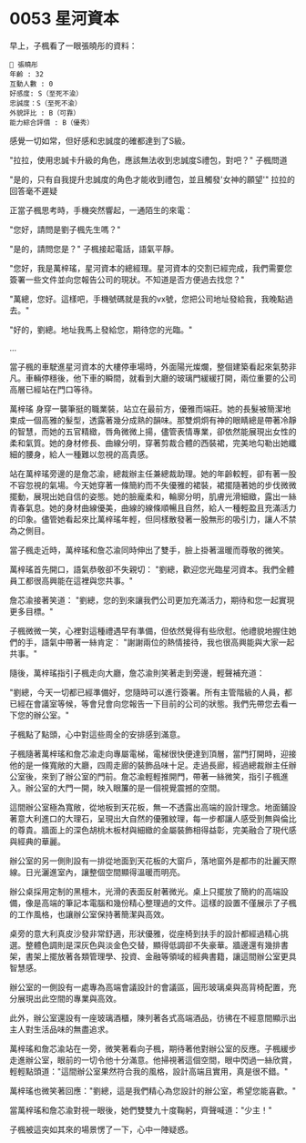 # 0053 星河資本

早上，子楓看了一眼張曉彤的資料：

```
📰 張曉彤
年齡 : 32
互動人數 : 0
好感度: S（至死不渝）
忠誠度：S（至死不渝）
外貌評比 : B（可靠）
能力綜合評價 : B（優秀）
```

感覺一切如常，但好感和忠誠度的確都達到了S級。

"拉拉，使用忠誠卡升級的角色，應該無法收到忠誠度S禮包，對吧？"
子楓問道

"是的，只有自我提升忠誠度的角色才能收到禮包，並且觸發'女神的願望'" 拉拉的回答毫不遲疑

正當子楓思考時，手機突然響起，一通陌生的來電：

"您好，請問是劉子楓先生嗎？"

"是的，請問您是？"
子楓接起電話，語氣平靜。

"您好，我是萬梓瑤，星河資本的總經理。星河資本的交割已經完成，我們需要您簽署一些文件並向您報告公司的現狀。不知道是否方便過去找您？"

"萬總，您好。這樣吧，手機號碼就是我的vx號，您把公司地址發給我，我晚點過去。"

"好的，劉總。地址我馬上發給您，期待您的光臨。"

…

當子楓的車駛進星河資本的大樓停車場時，外面陽光燦爛，整個建築看起來氣勢非凡。車輛停穩後，他下車的瞬間，就看到大廳的玻璃門緩緩打開，兩位重要的公司高層已經站在門口等待。

萬梓瑤
身穿一襲筆挺的職業裝，站立在最前方，優雅而端莊。她的長髮被簡潔地束成一個高雅的髮型，透露著幾分成熟的韻味。那雙炯炯有神的眼睛總是帶著冷靜的智慧，而她的五官精緻，唇角微微上揚，儘管表情專業，卻依然能展現出女性的柔和氣質。她的身材修長、曲線分明，穿著剪裁合體的西裝裙，完美地勾勒出她纖細的腰身，給人一種難以忽視的高貴感。

站在萬梓瑤旁邊的是詹芯渝，總裁辦主任兼總裁助理。她的年齡較輕，卻有著一股不容忽視的氣場。今天她穿著一條簡約而不失優雅的裙裝，裙擺隨著她的步伐微微擺動，展現出她自信的姿態。她的臉龐柔和，輪廓分明，肌膚光滑細緻，露出一絲青春氣息。她的身材曲線優美，曲線的線條順暢且自然，給人一種輕盈且充滿活力的印象。儘管她看起來比萬梓瑤年輕，但同樣散發著一股無形的吸引力，讓人不禁為之側目。

當子楓走近時，萬梓瑤和詹芯渝同時伸出了雙手，臉上掛著溫暖而尊敬的微笑。

萬梓瑤首先開口，語氣恭敬卻不失親切：
"劉總，歡迎您光臨星河資本。我們全體員工都很高興能在這裡與您共事。"

詹芯渝接著笑道：
"劉總，您的到來讓我們公司更加充滿活力，期待和您一起實現更多目標。"

子楓微微一笑，心裡對這種禮遇早有準備，但依然覺得有些欣慰。他禮貌地握住她們的手，語氣中帶著一絲肯定：
"謝謝兩位的熱情接待，我也很高興能與大家一起共事。"

隨後，萬梓瑤指引子楓走向大廳，詹芯渝則笑著走到旁邊，輕聲補充道：

"劉總，今天一切都已經準備好，您隨時可以進行簽署。所有主管階級的人員，都已經在會議室等候，等會兒會向您報告一下目前的公司的狀態。我們先帶您去看一下您的辦公室。"

子楓點了點頭，心中對這些周全的安排感到滿意。

子楓隨著萬梓瑤和詹芯渝走向專屬電梯，電梯很快便達到頂層，當門打開時，迎接他的是一條寬敞的大廳，四周走廊的裝飾品味十足。走過長廊，經過總裁辦主任辦公室後，來到了辦公室的門前。詹芯渝輕輕推開門，帶著一絲微笑，指引子楓進入。辦公室的大門一開，映入眼簾的是一個視覺震撼的空間。

這間辦公室極為寬敞，從地板到天花板，無一不透露出高端的設計理念。地面鋪設著意大利進口的大理石，呈現出大自然的優雅紋理，每一步都讓人感受到無與倫比的尊貴。牆面上的深色胡桃木板材與細緻的金屬裝飾相得益彰，完美融合了現代感與經典的華麗。

辦公室的另一側則設有一排從地面到天花板的大窗戶，落地窗外是都市的壯麗天際線。日光灑進室內，讓整個空間顯得溫暖而明亮。

辦公桌採用定制的黑檀木，光滑的表面反射著微光。桌上只擺放了簡約的高端設備，像是高端的筆記本電腦和幾份精心整理過的文件。這樣的設置不僅展示了子楓的工作風格，也讓辦公室保持著簡潔與高效。

桌旁的意大利真皮沙發非常舒適，形狀優雅，從座椅到扶手的設計都經過精心挑選。整體色調則是深灰色與淡金色交替，顯得低調卻不失豪華。牆邊還有幾排書架，書架上擺放著各類管理學、投資、金融等領域的經典書籍，讓這間辦公室更具智慧感。

辦公室的一側設有一處專為高端會議設計的會議區，圓形玻璃桌與高背椅配置，充分展現出此空間的專業與高效。

此外，辦公室還設有一座玻璃酒櫃，陳列著各式高端酒品，彷彿在不經意間顯示出主人對生活品味的無盡追求。

萬梓瑤和詹芯渝站在一旁，微笑著看向子楓，期待著他對辦公室的反應。子楓緩步走進辦公室，眼前的一切令他十分滿意。他掃視著這個空間，眼中閃過一絲欣賞，輕輕點頭道："這間辦公室果然符合我的風格，設計高端且實用，真是很不錯。"

萬梓瑤也微笑著回應："劉總，這是我們精心為您設計的辦公室，希望您能喜歡。"

當萬梓瑤和詹芯渝對視一眼後，她們雙雙九十度鞠躬，齊聲喊道："少主！"

子楓被這突如其來的場景愣了一下，心中一陣疑惑。